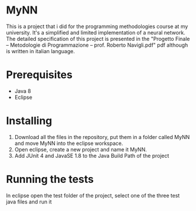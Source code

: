 # MyNN
This is a project that i did for the programming methodologies course at my university. It's a simplified and limited implementation of a neural network. The detailed specification of this project is presented in the "Progetto Finale – Metodologie di Programmazione – prof. Roberto Navigli.pdf" pdf although is written in italian language.
# Prerequisites
- Java 8 
- Eclipse
# Installing
1. Download all the files in the repository, put them in a folder called MyNN and move MyNN into the eclipse workspace.
2. Open eclipse, create a new project and name it MyNN.
3. Add JUnit 4 and JavaSE 1.8 to the Java Build Path of the project
# Running the tests
In eclipse open the test folder of the project, select one of the three test java files and run it
